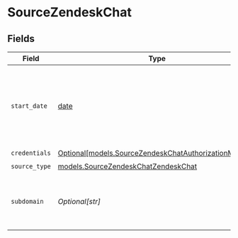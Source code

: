 # SourceZendeskChat


## Fields

| Field                                                                                                      | Type                                                                                                       | Required                                                                                                   | Description                                                                                                | Example                                                                                                    |
| ---------------------------------------------------------------------------------------------------------- | ---------------------------------------------------------------------------------------------------------- | ---------------------------------------------------------------------------------------------------------- | ---------------------------------------------------------------------------------------------------------- | ---------------------------------------------------------------------------------------------------------- |
| `start_date`                                                                                               | [date](https://docs.python.org/3/library/datetime.html#date-objects)                                       | :heavy_check_mark:                                                                                         | The date from which you'd like to replicate data for Zendesk Chat API, in the format YYYY-MM-DDT00:00:00Z. | 2021-02-01T00:00:00Z                                                                                       |
| `credentials`                                                                                              | [Optional[models.SourceZendeskChatAuthorizationMethod]](../models/sourcezendeskchatauthorizationmethod.md) | :heavy_minus_sign:                                                                                         | N/A                                                                                                        |                                                                                                            |
| `source_type`                                                                                              | [models.SourceZendeskChatZendeskChat](../models/sourcezendeskchatzendeskchat.md)                           | :heavy_check_mark:                                                                                         | N/A                                                                                                        |                                                                                                            |
| `subdomain`                                                                                                | *Optional[str]*                                                                                            | :heavy_minus_sign:                                                                                         | Required if you access Zendesk Chat from a Zendesk Support subdomain.                                      |                                                                                                            |